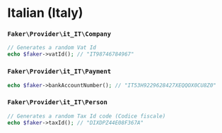 # Italian (Italy)

### `Faker\Provider\it_IT\Company`

```php
// Generates a random Vat Id
echo $faker->vatId(); // "IT98746784967"
```

### `Faker\Provider\it_IT\Payment`

```php
echo $faker->bankAccountNumber(); // "IT53H9229628427XEQQOX0CU8Z0"
```

### `Faker\Provider\it_IT\Person`

```php
// Generates a random Tax Id code (Codice fiscale)
echo $faker->taxId(); // "DIXDPZ44E08F367A"
```
